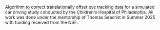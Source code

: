 Algorithm to correct translationally offset eye tracking data for a simulated car driving study conducted by the Children's Hospital of Philadelphia. All work was done under the mentorship of Thomas Seacrist in Summer 2025 with funding received from the NSF.